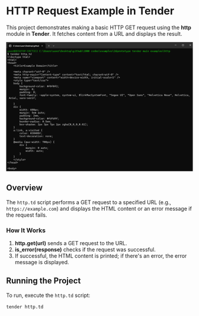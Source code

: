 # HTTP Request Example in Tender

This project demonstrates making a basic HTTP GET request using the **http** module in **Tender**. It fetches content from a URL and displays the result.

![preview](./preview.png)

## Overview

The `http.td` script performs a GET request to a specified URL (e.g., `https://example.com`) and displays the HTML content or an error message if the request fails.

### How It Works

1. **http.get(url)** sends a GET request to the URL.
2. **is_error(response)** checks if the request was successful.
3. If successful, the HTML content is printed; if there's an error, the error message is displayed.

## Running the Project

To run, execute the `http.td` script:

```bash
tender http.td
```
